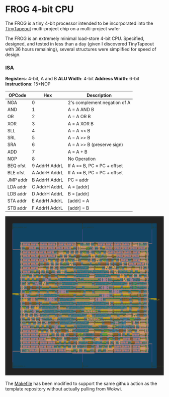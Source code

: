 # FROG 4-bit CPU

The FROG is a tiny 4-bit processor intended to be incorporated into the [TinyTapeout](https://mailchi.mp/574276e3c9d7/tinytapeout) multi-project chip on a multi-project wafer

The FROG is an extremely minimal load-store 4-bit CPU.  Specified, designed, and tested in less than a day (given I discovered TinyTapeout with 36 hours remaining), several structures were simplified for speed of design.

### ISA

**Registers**: 4-bit, A and B
**ALU Width**: 4-bit
**Address Width**: 6-bit
**Instructions**: 15+NOP

| OPCode | Hex | Description|
| --- | --- | --- |
NGA      | 0             | 2's complement negation of A
AND      | 1             | A = A AND B
OR       | 2             | A = A OR B
XOR      | 3             | A = A XOR B
SLL      | 4             | A = A << B
SRL      | 5             | A = A >> B
SRA      | 6             | A = A >> B (preserve sign)
ADD      | 7             | A = A + B
NOP      | 8             | No Operation
BEQ ofst | 9 AddrH AddrL | If A == B, PC = PC + offset
BLE ofst | A AddrH AddrL | If A <= B, PC = PC + offset
JMP addr | B AddrH AddrL | PC = addr
LDA addr | C AddrH AddrL | A = [addr]
LDB addr | D AddrH AddrL | B = [addr]
STA addr | E AddrH AddrL | [addr] = A
STB addr | F AddrH AddrL | [addr] = B

![](gds_render.png) 

The [Makefile](Makefile) has been modified to support the same github action as the template repository without actually pulling from Wokwi.
